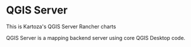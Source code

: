 # QGIS Server

This is Kartoza's QGIS Server Rancher charts

QGIS Server is a mapping backend server using core QGIS Desktop code.

